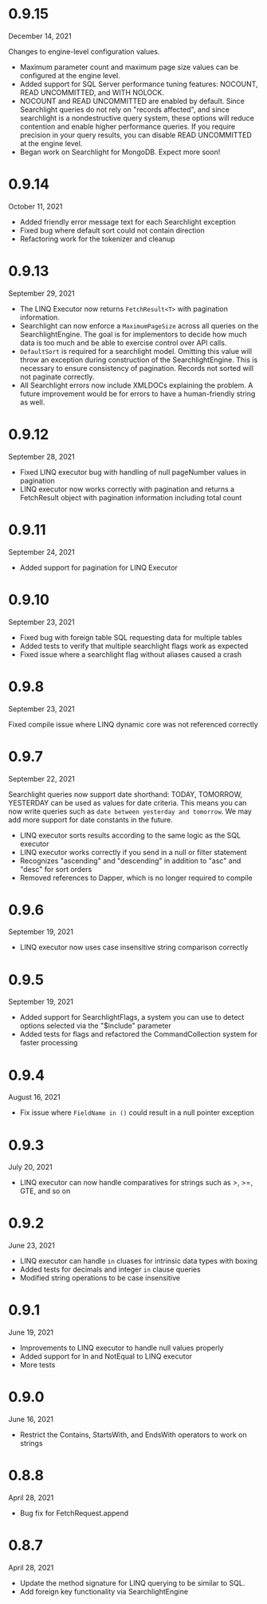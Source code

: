# 0.9.15
December 14, 2021

Changes to engine-level configuration values.

* Maximum parameter count and maximum page size values can be configured at the engine level.
* Added support for SQL Server performance tuning features: NOCOUNT, READ UNCOMMITTED, and WITH NOLOCK.
* NOCOUNT and READ UNCOMMITTED are enabled by default.  Since Searchlight queries do not rely on "records affected", and since searchlight is a nondestructive query system, these options will reduce contention and enable higher performance queries.  If you require precision in your query results, you can disable READ UNCOMMITTED at the engine level.
* Began work on Searchlight for MongoDB.  Expect more soon!

# 0.9.14
October 11, 2021

* Added friendly error message text for each Searchlight exception
* Fixed bug where default sort could not contain direction
* Refactoring work for the tokenizer and cleanup

# 0.9.13
September 29, 2021

* The LINQ Executor now returns `FetchResult<T>` with pagination information.
* Searchlight can now enforce a `MaximumPageSize` across all queries on the SearchlightEngine.  The goal is for implementors to decide how much data is too much
and be able to exercise control over API calls.
* `DefaultSort` is required for a searchlight model.  Omitting this value will throw an exception during construction of the SearchlightEngine.
This is necessary to ensure consistency of pagination.  Records not sorted will not paginate correctly.
* All Searchlight errors now include XMLDOCs explaining the problem.  A future improvement would be for errors to have a human-friendly string as well.

# 0.9.12
September 28, 2021

* Fixed LINQ executor bug with handling of null pageNumber values in pagination
* LINQ executor now works correctly with pagination and returns a FetchResult object with pagination information including total count

# 0.9.11
September 24, 2021

* Added support for pagination for LINQ Executor

# 0.9.10
September 23, 2021

* Fixed bug with foreign table SQL requesting data for multiple tables
* Added tests to verify that multiple searchlight flags work as expected
* Fixed issue where a searchlight flag without aliases caused a crash

# 0.9.8
September 23, 2021

Fixed compile issue where LINQ dynamic core was not referenced correctly

# 0.9.7
September 22, 2021

Searchlight queries now support date shorthand: TODAY, TOMORROW, YESTERDAY can be used as values for date criteria.
This means you can now write queries such as `date between yesterday and tomorrow`.  We may add more support for
date constants in the future.

* LINQ executor sorts results according to the same logic as the SQL executor
* LINQ executor works correctly if you send in a null or filter statement
* Recognizes "ascending" and "descending" in addition to "asc" and "desc" for sort orders
* Removed references to Dapper, which is no longer required to compile

# 0.9.6
September 19, 2021

* LINQ executor now uses case insensitive string comparison correctly

# 0.9.5
September 19, 2021

* Added support for SearchlightFlags, a system you can use to detect options selected via the "$include" parameter
* Added tests for flags and refactored the CommandCollection system for faster processing

# 0.9.4
August 16, 2021

* Fix issue where `FieldName in ()` could result in a null pointer exception

# 0.9.3
July 20, 2021

* LINQ executor can now handle comparatives for strings such as >, >=, GTE, and so on

# 0.9.2 
June 23, 2021

* LINQ executor can handle `in` cluases for intrinsic data types with boxing
* Added tests for decimals and integer `in` clause queries
* Modified string operations to be case insensitive

# 0.9.1 
June 19, 2021

* Improvements to LINQ executor to handle null values properly
* Added support for In and NotEqual to LINQ executor
* More tests

# 0.9.0
June 16, 2021

* Restrict the Contains, StartsWith, and EndsWith operators to work on strings

# 0.8.8
April 28, 2021

* Bug fix for FetchRequest.append

# 0.8.7 
April 28, 2021

* Update the method signature for LINQ querying to be similar to SQL.
* Add foreign key functionality via SearchlightEngine